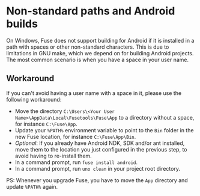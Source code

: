 # Non-standard paths and Android builds

On Windows, Fuse does not support building for Android if it is installed in a path with spaces or other non-standard characters. This is due to limitations in GNU make, which we depend on for building Android projects. The most common scenario is when you have a space in your user name.

## Workaround

If you can't avoid having a user name with a space in it, please use the following workaround:

- Move the directory `C:\Users\<Your User Name>\AppData\Local\Fusetools\Fuse\App` to a directory without a space, for instance `C:\Fuse\App`.
- Update your `%PATH%` environment variable to point to the `Bin` folder in the new Fuse location, for instance `C:\Fuse\App\Bin`.
- *Optional*: If you already have Android NDK, SDK and/or ant installed, move them to the location you just configured in the previous step, to avoid having to re-install them.
- In a command prompt, run `fuse install android`.
- In a command prompt, run `uno clean` in your project root directory.

PS: Whenever you upgrade Fuse, you have to move the `App` directory and update `%PATH%` again.
